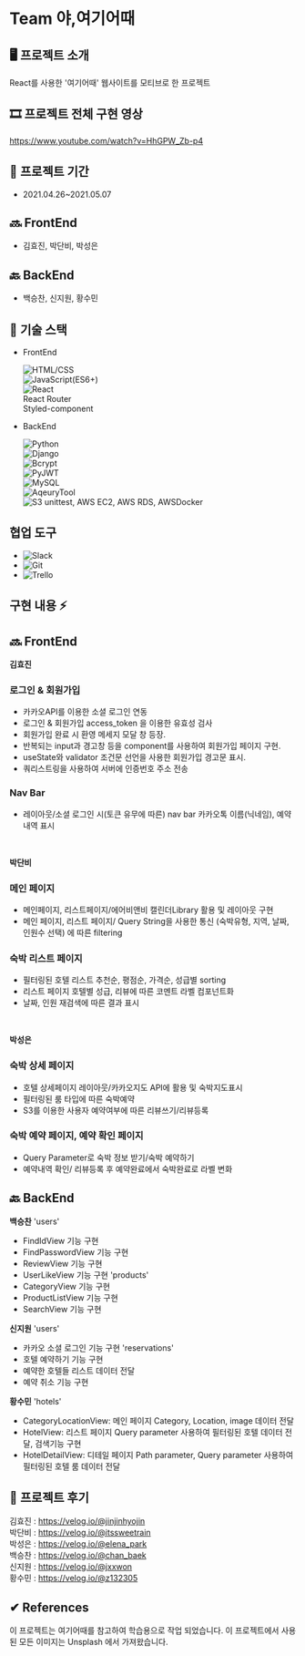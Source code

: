 # Team 야,여기어때

## 🖥 프로젝트 소개

React를 사용한 '여기어때' 웹사이트를 모티브로 한 프로젝트

## 🎞 프로젝트 전체 구현 영상

https://www.youtube.com/watch?v=HhGPW_Zb-p4

## 📅 프로젝트 기간

- 2021.04.26~2021.05.07

## 🔜 FrontEnd

- 김효진, 박단비, 박성은

## 🔙 BackEnd

- 백승찬, 신지원, 황수민

## 🔧 기술 스택

- FrontEnd

  ![HTML/CSS](https://img.shields.io/badge/-HTML/CSS-E44D26)  
  ![JavaScript(ES6+)](<https://img.shields.io/badge/-JavaScript(ES6%2B)-F0DB4D>)  
  ![React](https://img.shields.io/badge/-React-blue)<br>
  React Router<br>
  Styled-component

- BackEnd  

  ![Python](https://img.shields.io/badge/-Python-376FA0)  
  ![Django](https://img.shields.io/badge/-Django-043829)   
  ![Bcrypt](https://img.shields.io/badge/-Bcrypt-2A334C)  
  ![PyJWT](https://img.shields.io/badge/-PyJWT-black)  
  ![MySQL](https://img.shields.io/badge/-MySQL-DD8A00)  
  ![AqeuryTool](https://img.shields.io/badge/-AqeuryTool-6A9CA7)  
  ![S3](https://img.shields.io/badge/-S3-DA5041)
  unittest, AWS EC2, AWS RDS, AWSDocker
  
## 협업 도구

- ![Slack](https://img.shields.io/badge/-Slack-D91D57)  
- ![Git](https://img.shields.io/badge/-Git-black)  
- ![Trello](https://img.shields.io/badge/-Trello-036AA7)
 
## 구현 내용 ⚡️
## 🔜 FrontEnd
**김효진** <br>
### 로그인 & 회원가입
- 카카오API를 이용한 소셜 로그인 연동
- 로그인 & 회원가입 access_token 을 이용한 유효성 검사
- 회원가입 완료 시 환영 메세지 모달 창 등장.
- 반복되는 input과 경고창 등을 component를 사용하여 회원가입 페이지 구현.
- useState와 validator 조건문 선언을 사용한 회원가입 경고문 표시.
- 쿼리스트링을 사용하여 서버에 인증번호 주소 전송

### Nav Bar
- 레이아웃/소셜 로그인 시(토큰 유무에 따른) nav bar 카카오톡 이름(닉네임), 예약내역 표시
<br>

**박단비** <br>
### 메인 페이지
- 메인페이지, 리스트페이지/에어비앤비 캘린더Library 활용 및 레이아웃 구현 
- 메인 페이지, 리스트 페이지/ Query String을 사용한 통신 (숙박유형, 지역, 날짜, 인원수 선택) 에 따른 filtering 

### 숙박 리스트 페이지
- 필터링된 호텔 리스트 추천순, 평점순, 가격순, 성급별 sorting 
- 리스트 페이지 호텔별 성급, 리뷰에 따른 코멘트 라벨 컴포넌트화 
- 날짜, 인원 재검색에 따른 결과 표시 
<br>

**박성은** <br>
### 숙박 상세 페이지
- 호텔 상세페이지 레이아웃/카카오지도 API에 활용 및 숙박지도표시 
- 필터링된 룸 타입에 따른 숙박예약
- S3를 이용한 사용자 예약여부에 따른 리뷰쓰기/리뷰등록

### 숙박 예약 페이지, 예약 확인 페이지
- Query Parameter로 숙박 정보 받기/숙박 예약하기
- 예약내역 확인/ 리뷰등록 후 예약완료에서 숙박완료로 라벨 변화 

## 🔙 BackEnd

**백승찬**
'users'
- FindIdView 기능 구현
- FindPasswordView 기능 구현
- ReviewView 기능 구현
- UserLikeView 기능 구현
'products'
- CategoryView 기능 구현
- ProductListView 기능 구현
- SearchView 기능 구현

**신지원**
'users'
- 카카오 소셜 로그인 기능 구현
'reservations'
- 호텔 예약하기 기능 구현
- 예약한 호텔들 리스트 데이터 전달
- 예약 취소 기능 구현

**황수민**
'hotels'
- CategoryLocationView: 메인 페이지 Category, Location, image 데이터 전달
- HotelView: 리스트 페이지 Query parameter 사용하여 필터링된 호텔 데이터 전달, 검색기능 구현
- HotelDetailView: 디테일 페이지 Path parameter, Query parameter 사용하여 필터링된 호텔 룸 데이터 전달

## 👥 프로젝트 후기
김효진 : https://velog.io/@jinjinhyojin<br>
박단비 : https://velog.io/@itssweetrain<br>
박성은 : https://velog.io/@elena_park<br>
백승찬 : https://velog.io/@chan_baek<br>
신지원 : https://velog.io/@jxxwon<br>
황수민 : https://velog.io/@z132305


## ✔︎ References
이 프로젝트는 여기어때를 참고하여 학습용으로 작업 되었습니다.
이 프로젝트에서 사용된 모든 이미지는 Unsplash 에서 가져왔습니다.

